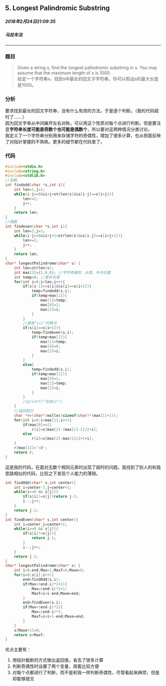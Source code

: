 ## 5. Longest Palindromic Substring
##### 2018年2月24日21:09:35
##### 马拉车法
***
### 题目
>Given a string s, find the longest palindromic substring in s. You may assume that the maximum length of s is 1000.  
给定一个字符串s，找到s中最长的回文子字符串。你可以假设s的最大长度是1000。

### 分析
要求找到最长的回文字符串，没有什么有效的方法，于是逐个判断。（我的代码超时了.......）  
因为回文字串从中间展开左右对称，可以用这个性质对每个点进行判断。但是要注意**字符串长度可能是奇数个也可能是偶数个**，所以要对这两种情况分类讨论。  
我定义了一个字符串分别用来存储字符的奇偶性，增加了很多计算，也从侧面反映了对指针掌握的不熟练。更多的细节都在代码里了。
### 代码
```c
#include<stdio.h>
#include<string.h>
#include<stdlib.h>
//奇数
int findodd(char *s,int i){
    int len=1,j=1;
    while(i-j>=0&&i+j<strlen(s)&&s[i-j]==s[i+j]){
        len+=2;
        j++;
    }
    return len;
}
//偶数
int findeven(char *s,int i){
    int len=2,j=1;
    while(i-j>=0&&i+j+1<strlen(s)&&s[i-j]==s[i+j+1]){
        len+=2;
        j++;
    }
    return len;
}
char* longestPalindrome(char* s) {
    int len=strlen(s);
    int max[3]={1,0,0}; //字符奇偶性、长度、中点位置
    int temp=0; //暂存长度
    for(int i=0;i<len;i++){
        if(s[i-1]==s[i]&&s[i]==s[i+1]){
            temp=findodd(s,i);
            if(temp>max[1]){
                max[1]=temp;
                max[0]=1;
                max[2]=i;
            }
        }
        //避免"ccc"的情况
        if(s[i]==s[i+1]){
            temp=findeven(s,i);
            if(temp>max[1]){
                max[1]=temp;
                max[0]=0;
                max[2]=i;
            }
        }
        else{
            temp=findodd(s,i);
            if(temp>max[1]){
                max[0]=1;
                max[1]=temp;
                max[2]=i;
            }
        }
        //printf("完成\n");
    }
    //返回部分
    char *r=(char*)malloc(sizeof(char)*(max[1]+1));
    for(int i=0;i<max[1];i++){
        if(max[0]==1)
            r[i]=s[max[2]-(max[1]-1)/2+i];
        else
            r[i]=s[max[2]-max[1]/2+1+i];
    }
    r[max[1]]='\0';
    return r;
}

```
这是我的代码，在面对无数个相同元素时出现了超时的问题。我找到了别人的和我思路相似的代码，比较之下发现个人能力的薄弱。
```c
int findOdd(char* s,int center){  
    int i=center-1,j=center+1;  
    while(i>=0 && s[j]){  
        if(s[i]!=s[j])return j-1;  
        i--;j++;  
    }  
    return j-1;  
}  
int findEven(char* s,int center){  
    int i=center,j=center+1;  
    while(i>=0 && s[j]){  
        if(s[i]!=s[j]){  
            return j-1;  
        }  
        i--;j++;  
    }  
    return j-1;  
}  
char* longestPalindrome(char* s) {  
    int i=0,end,Max=1,Maxf=0,Maxe=0;  
    for(i=0;s[i];i++){  
        end=findOdd(s,i);  
        if(Max<(end-i)*2+1){  
            Max=(end-i)*2+1;  
            Maxf=i+i-end;Maxe=end;  
        }  
        end=findEven(s,i);  
        if(Max<(end-i)*2){  
            Max=(end-i)*2;  
            Maxf=i+i+1-end;Maxe=end;  
        }  
    }  
    s[Maxe+1]=0;  
    return s+Maxf;  
}  
```
优点主要有：
1. 用指针截断的方式做出返回值，省去了很多计算
2. 判断奇偶性时设置了两个变量，用着比较方便
3. 对每个点都进行了判断，而不是和我一样判断奇偶性，尽管看起来麻烦，但是却能够提交
